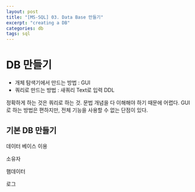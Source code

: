 ```yaml
---
layout: post
title: "[MS-SQL] 03. Data Base 만들기"
excerpt: "creating a DB"
categories: db
tags: sql
---
```


# DB 만들기

* 개체 탐색기에서 만드는 방법 : GUI
* 쿼리로 만드는 방법 : 새쿼리 Text로 입력 DDL

정확하게 하는 것은 쿼리로 하는 것. 문법 개념을 다 이해해야 하기 때문에 어렵다. GUI로 하는 방법은 편하지만, 전체 기능을 사용할 수 없는 단점이 있다.



## 기본 DB 만들기

데이터 베이스 이용

소유자

햄데이터

로그
